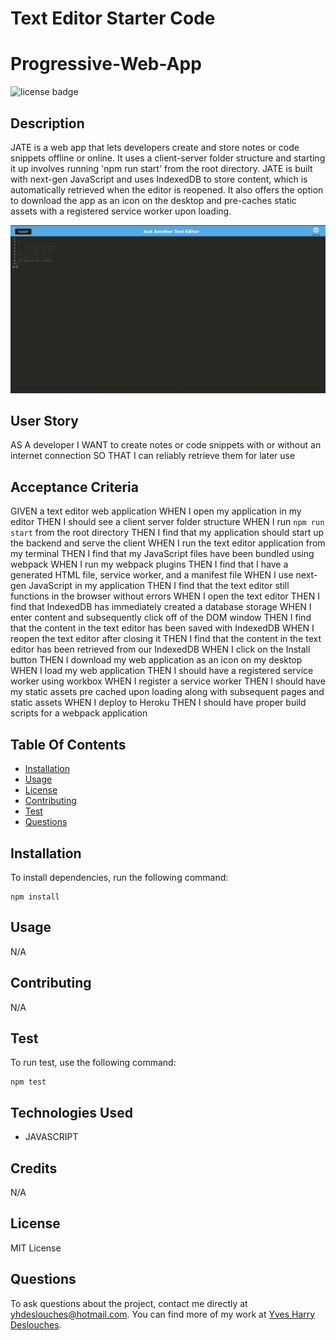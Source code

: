 # Text Editor Starter Code

# Progressive-Web-App

![license badge](https://img.shields.io/badge/license-MIT-brightgreen)

## Description

JATE is a web app that lets developers create and store notes or code snippets offline or online. It uses a client-server folder structure and starting it up involves running 'npm run start' from the root directory. JATE is built with next-gen JavaScript and uses IndexedDB to store content, which is automatically retrieved when the editor is reopened. It also offers the option to download the app as an icon on the desktop and pre-caches static assets with a registered service worker upon loading.

![Homepage](./assets/images/homepage-image.png)

## User Story

AS A developer
I WANT to create notes or code snippets with or without an internet connection
SO THAT I can reliably retrieve them for later use

## Acceptance Criteria

GIVEN a text editor web application
WHEN I open my application in my editor
THEN I should see a client server folder structure
WHEN I run `npm run start` from the root directory
THEN I find that my application should start up the backend and serve the client
WHEN I run the text editor application from my terminal
THEN I find that my JavaScript files have been bundled using webpack
WHEN I run my webpack plugins
THEN I find that I have a generated HTML file, service worker, and a manifest file
WHEN I use next-gen JavaScript in my application
THEN I find that the text editor still functions in the browser without errors
WHEN I open the text editor
THEN I find that IndexedDB has immediately created a database storage
WHEN I enter content and subsequently click off of the DOM window
THEN I find that the content in the text editor has been saved with IndexedDB
WHEN I reopen the text editor after closing it
THEN I find that the content in the text editor has been retrieved from our IndexedDB
WHEN I click on the Install button
THEN I download my web application as an icon on my desktop
WHEN I load my web application
THEN I should have a registered service worker using workbox
WHEN I register a service worker
THEN I should have my static assets pre cached upon loading along with subsequent pages and static assets
WHEN I deploy to Heroku
THEN I should have proper build scripts for a webpack application

## Table Of Contents

* [Installation](#installation)
* [Usage](#usage)
* [License](#license)
* [Contributing](#contributing)
* [Test](#test)
* [Questions](#questions)

## Installation

To install dependencies, run the following command: 

```
npm install
```

## Usage

N/A

## Contributing

N/A

## Test

To run test, use the following command:

```
npm test
```

## Technologies Used

- JAVASCRIPT

## Credits

N/A

## License

MIT License

## Questions

To ask questions about the project, contact me directly at yhdeslouches@hotmail.com. You can find more of my work at [Yves Harry Deslouches](https://github.com/YvesHarry).